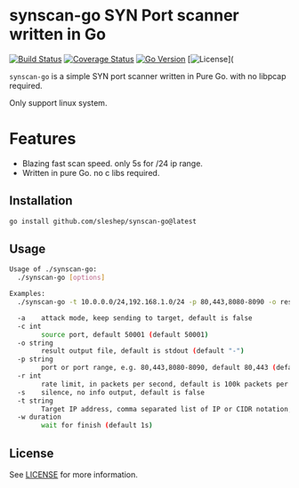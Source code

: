 # synscan-go SYN Port scanner written in Go

<!-- badges -->
[![Build Status](https://travis-ci.org/synscan/synscan-go.svg?branch=master)](https://travis-ci.org/synscan/synscan-go)
[![Coverage Status](https://coveralls.io/repos/synscan/synscan-go/badge.png?branch=master)](https://coveralls.io/r/synscan/synscan-go)
[![Go Version](https://img.shields.io/badge/go-1.18-brightgreen.svg)](https://golang.org/doc/install)
[![License](https://img.shields.io/badge/license-MIT-blue.svg)](

`synscan-go` is a simple SYN port scanner written in Pure Go. with no libpcap required.

Only support linux system.

# Features
* Blazing fast scan speed. only 5s for /24 ip range.
* Written in pure Go. no c libs required.

## Installation

```bash
go install github.com/sleshep/synscan-go@latest
```

## Usage

```bash
Usage of ./synscan-go:
  ./synscan-go [options]

Examples:
  ./synscan-go -t 10.0.0.0/24,192.168.1.0/24 -p 80,443,8080-8090 -o result.txt

  -a    attack mode, keep sending to target, default is false
  -c int
        source port, default 50001 (default 50001)
  -o string
        result output file, default is stdout (default "-")
  -p string
        port or port range, e.g. 80,443,8080-8090, default 80,443 (default "80,443")
  -r int
        rate limit, in packets per second, default is 100k packets per second (default 100000)
  -s    silence, no info output, default is false
  -t string
        Target IP address, comma separated list of IP or CIDR notation, e.g. 192.168.1.0/24,10.0.0.0/24, default is 192.168.0.0/24 (default "192.168.0.0/24")
  -w duration
        wait for finish (default 1s)
```

## License

See [LICENSE](LICENSE) for more information.
